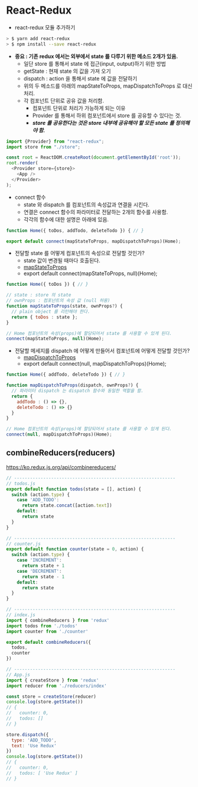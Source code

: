 # React-Redux

* react-redux 모듈 추가하기
```sh
> $ yarn add react-redux
> $ npm install --save react-redux
```

* **중요 : 기존 redux 에서는 외부에서 state 를 다루기 위한 메소드 2개가 있음.**
  * 일단 store 를 통해서 state 에 접근(input, output)하기 위한 방법 
  * getState : 현재 state 의 값을 가져 오기
  * dispatch : action 을 통해서 state 에 값을 전달하기
  * 위의 두 메소드를 아래의 mapStateToProps, mapDispatchToProps 로 대신 처리.
  * 각 컴포넌트 단위로 공유 값을 처리함.
    * 컴포넌트 단위로 처리가 가능하게 되는 이유
    * Provider 를 통해서 하위 컴포넌트에서 store 를 공유할 수 있다는 것.
    * **_store 를 공유한다는 것은 store 내부에 공유해야 할 모든 state 를 정의해야 함._**
```javascript
import {Provider} from "react-redux";
import store from "./store";

const root = ReactDOM.createRoot(document.getElementById('root'));
root.render(
  <Provider store={store}>
    <App />
  </Provider>
);
```

* connect 함수
  * state 와 dispatch 를 컴포넌트의 속성값과 연결을 시킨다.
  * 연결은 connect 함수의 파라미터로 전달하는 2개의 함수를 사용함.
  * 각각의 함수에 대한 설명은 아래에 있음.
```javascript
function Home({ toDos, addTodo, deleteTodo }) { // }

export default connect(mapStateToProps, mapDispatchToProps)(Home);
```

* 전달할 state 를 어떻게 컴포넌트의 속성으로 전달할 것인가?
  * state 값이 변경될 때마다 호출된다. 
  * [mapStateToProps](https://react-redux.js.org/using-react-redux/connect-mapstate) 
  * export default connect(mapStateToProps, null)(Home);
```javascript
function Home({ toDos }) { // }

// state : store 의 state
// ownProps : 컴포넌트의 속성 값 (null 허용)
function mapStateToProps(state, ownProps?) {
  // plain object 를 리턴해야 한다.
  return { toDos : state };
}

// Home 컴포넌트의 속성(props)에 할당되어서 state 를 사용할 수 있게 된다.
connect(mapStateToProps, null)(Home);
```

* 전달할 메세지를 dispatch 에 어떻게 만들어서 컴포넌트에 어떻게 전달할 것인가?
  * [mapDispatchToProps](https://react-redux.js.org/using-react-redux/connect-mapdispatch) 
  * export default connect(null, mapDispatchToProps)(Home);
```javascript
function Home({ addTodo, deleteTodo }) { // }

function mapDispatchToProps(dispatch, ownProps?) {
  // 파라미터 dispatch 는 dispatch 함수와 동일한 역할을 함.
  return {
    addTodo : () => {},
    deleteTodo : () => {}
  }
}

// Home 컴포넌트의 속성(props)에 할당되어서 state 를 사용할 수 있게 된다.
connect(null, mapDispatchToProps)(Home);
```
## combineReducers(reducers)

https://ko.redux.js.org/api/combinereducers/

```javascript
// -------------------------------------------------------------
// todos.js
export default function todos(state = [], action) {
  switch (action.type) {
    case 'ADD_TODO':
      return state.concat([action.text])
    default:
      return state
  }
}

// -------------------------------------------------------------
// counter.js
export default function counter(state = 0, action) {
  switch (action.type) {
    case 'INCREMENT':
      return state + 1
    case 'DECREMENT':
      return state - 1
    default:
      return state
  }
}

// -------------------------------------------------------------
// index.js
import { combineReducers } from 'redux'
import todos from './todos'
import counter from './counter'

export default combineReducers({
  todos,
  counter
})

// -------------------------------------------------------------
// App.js
import { createStore } from 'redux'
import reducer from './reducers/index'

const store = createStore(reducer)
console.log(store.getState())
// {
//   counter: 0,
//   todos: []
// }

store.dispatch({
  type: 'ADD_TODO',
  text: 'Use Redux'
})
console.log(store.getState())
// {
//   counter: 0,
//   todos: [ 'Use Redux' ]
// }
```